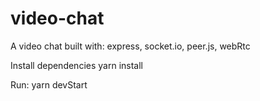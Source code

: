 # video-chat
A video chat built with: express, socket.io, peer.js, webRtc 

Install dependencies yarn install

Run: yarn devStart
